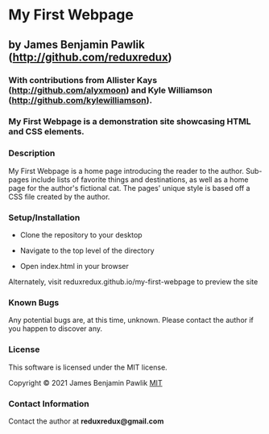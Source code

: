 # My First Webpage
## by James Benjamin Pawlik (http://github.com/reduxredux)
### With contributions from Allister Kays (http://github.com/alyxmoon) and Kyle Williamson (http://github.com/kylewilliamson).

### My First Webpage is a demonstration site showcasing HTML and CSS elements.

### __Description__
My First Webpage is a home page introducing the reader to the author. Sub-pages include lists of favorite things and destinations, as well as a home page for the author's fictional cat. The pages' unique style is based off a CSS file created by the author.

### __Setup/Installation__
* Clone the repository to your desktop
+ Navigate to the top level of the directory
- Open index.html in your browser

Alternately, visit reduxredux.github.io/my-first-webpage to preview the site

### __Known Bugs__
Any potential bugs are, at this time, unknown. Please contact the author if you happen to discover any.

### __License__
This software is licensed under the MIT license.

Copyright © 2021 James Benjamin Pawlik
[MIT](https://en.wikipedia.org/wiki/MIT_License)

### __Contact Information__
Contact the author at __reduxredux@gmail.com__
